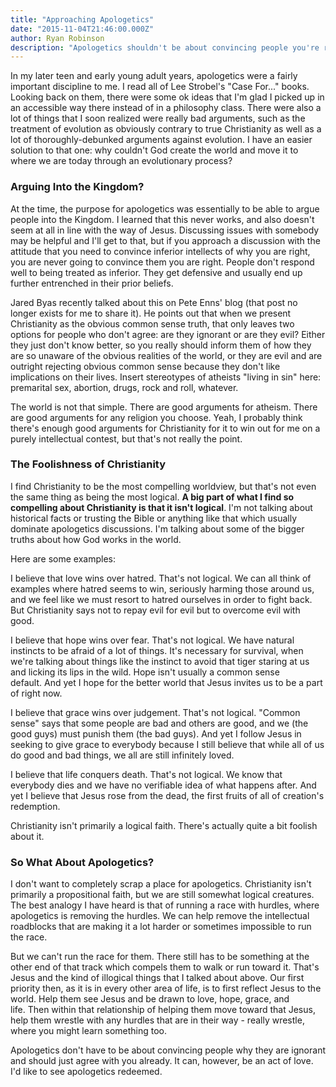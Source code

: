 ```yaml
---
title: "Approaching Apologetics"
date: "2015-11-04T21:46:00.000Z"
author: Ryan Robinson
description: "Apologetics shouldn't be about convincing people you're right."
---
```


In my later teen and early young adult years, apologetics were a fairly important discipline to me. I read all of Lee Strobel's "Case For..." books. Looking back on them, there were some ok ideas that I'm glad I picked up in an accessible way there instead of in a philosophy class. There were also a lot of things that I soon realized were really bad arguments, such as the treatment of evolution as obviously contrary to true Christianity as well as a lot of thoroughly-debunked arguments against evolution. I have an easier solution to that one: why couldn't God create the world and move it to where we are today through an evolutionary process?

### Arguing Into the Kingdom?

At the time, the purpose for apologetics was essentially to be able to argue people into the Kingdom. I learned that this never works, and also doesn't seem at all in line with the way of Jesus. Discussing issues with somebody may be helpful and I'll get to that, but if you approach a discussion with the attitude that you need to convince inferior intellects of why you are right, you are never going to convince them you are right. People don't respond well to being treated as inferior. They get defensive and usually end up further entrenched in their prior beliefs.

Jared Byas recently talked about this on Pete Enns' blog (that post no longer exists for me to share it). He points out that when we present Christianity as the obvious common sense truth, that only leaves two options for people who don't agree: are they ignorant or are they evil? Either they just don't know better, so you really should inform them of how they are so unaware of the obvious realities of the world, or they are evil and are outright rejecting obvious common sense because they don't like implications on their lives. Insert stereotypes of atheists "living in sin" here: premarital sex, abortion, drugs, rock and roll, whatever.

The world is not that simple. There are good arguments for atheism. There are good arguments for any religion you choose. Yeah, I probably think there's enough good arguments for Christianity for it to win out for me on a purely intellectual contest, but that's not really the point.

### The Foolishness of Christianity

I find Christianity to be the most compelling worldview, but that's not even the same thing as being the most logical. **A big part of what I find so compelling about Christianity is that it isn't logical**. I'm not talking about historical facts or trusting the Bible or anything like that which usually dominate apologetics discussions. I'm talking about some of the bigger truths about how God works in the world.

Here are some examples:

I believe that love wins over hatred. That's not logical. We can all think of examples where hatred seems to win, seriously harming those around us, and we feel like we must resort to hatred ourselves in order to fight back. But Christianity says not to repay evil for evil but to overcome evil with good.

I believe that hope wins over fear. That's not logical. We have natural instincts to be afraid of a lot of things. It's necessary for survival, when we're talking about things like the instinct to avoid that tiger staring at us and licking its lips in the wild. Hope isn't usually a common sense default. And yet I hope for the better world that Jesus invites us to be a part of right now.

I believe that grace wins over judgement. That's not logical. "Common sense" says that some people are bad and others are good, and we (the good guys) must punish them (the bad guys). And yet I follow Jesus in seeking to give grace to everybody because I still believe that while all of us do good and bad things, we all are still infinitely loved.

I believe that life conquers death. That's not logical. We know that everybody dies and we have no verifiable idea of what happens after. And yet I believe that Jesus rose from the dead, the first fruits of all of creation's redemption.

Christianity isn't primarily a logical faith. There's actually quite a bit foolish about it.

### So What About Apologetics?

I don't want to completely scrap a place for apologetics. Christianity isn't primarily a propositional faith, but we are still somewhat logical creatures. The best analogy I have heard is that of running a race with hurdles, where apologetics is removing the hurdles. We can help remove the intellectual roadblocks that are making it a lot harder or sometimes impossible to run the race.

But we can't run the race for them. There still has to be something at the other end of that track which compels them to walk or run toward it. That's Jesus and the kind of illogical things that I talked about above. Our first priority then, as it is in every other area of life, is to first reflect Jesus to the world. Help them see Jesus and be drawn to love, hope, grace, and life. Then within that relationship of helping them move toward that Jesus, help them wrestle with any hurdles that are in their way - really wrestle, where you might learn something too.

Apologetics don't have to be about convincing people why they are ignorant and should just agree with you already. It can, however, be an act of love. I'd like to see apologetics redeemed.
